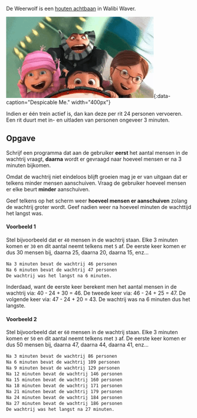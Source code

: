 De Weerwolf is een <a href="https://nl.wikipedia.org/wiki/Weerwolf_(achtbaan)" target="_blank">houten achtbaan</a> in Walibi Waver. 

![Despicable Me.](media/coaster.gif "Despicable Me."){:data-caption="Despicable Me." width="400px"}

Indien er één trein actief is, dan kan deze per rit 24 personen vervoeren. Een rit duurt met in- en uitladen van personen ongeveer 3 minuten.

## Opgave

Schrijf een programma dat aan de gebruiker **eerst** het aantal mensen in de wachtrij vraagt, **daarna** wordt er gevraagd naar hoeveel mensen er na 3 minuten bijkomen. 

Omdat de wachtrij niet eindeloos blijft groeien mag je er van uitgaan dat er telkens minder mensen aanschuiven. Vraag de gebruiker hoeveel mensen er elke beurt **minder** aanschuiven. 

Geef telkens op het scherm weer **hoeveel mensen er aanschuiven** zolang de wachtrij groter wordt. Geef nadien weer na hoeveel minuten de wachttijd het langst was.

#### Voorbeeld 1
Stel bijvoorbeeld dat er `40` mensen in de wachtrij staan. Elke 3 minuten komen er `30` en dit aantal neemt telkens met `5` af. De eerste keer komen er dus 30 mensen bij, daarna 25, daarna 20, daarna 15, enz...

```
Na 3 minuten bevat de wachtrij 46 personen
Na 6 minuten bevat de wachtrij 47 personen
De wachtrij was het langst na 6 minuten.
```

Inderdaad, want de eerste keer berekent men het aantal mensen in de wachtrij via: 40 - 24 + 30 = 46. De tweede keer via: 46 - 24 + 25 = 47. De volgende keer via: 47 - 24 + 20 = 43. De wachtrij was na 6 minuten dus het langste.

#### Voorbeeld 2
Stel bijvoorbeeld dat er `60` mensen in de wachtrij staan. Elke 3 minuten komen er `50` en dit aantal neemt telkens met `3` af. De eerste keer komen er dus 50 mensen bij, daarna 47, daarna 44, daarna 41, enz...

```
Na 3 minuten bevat de wachtrij 86 personen
Na 6 minuten bevat de wachtrij 109 personen
Na 9 minuten bevat de wachtrij 129 personen
Na 12 minuten bevat de wachtrij 146 personen
Na 15 minuten bevat de wachtrij 160 personen
Na 18 minuten bevat de wachtrij 171 personen
Na 21 minuten bevat de wachtrij 179 personen
Na 24 minuten bevat de wachtrij 184 personen
Na 27 minuten bevat de wachtrij 186 personen
De wachtrij was het langst na 27 minuten.
```